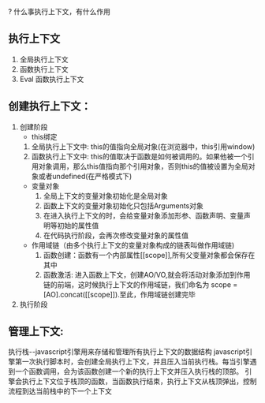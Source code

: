 ? 什么事执行上下文，有什么作用

## 执行上下文  
1. 全局执行上下文  
2. 函数执行上下文 
3. Eval 函数执行上下文



## 创建执行上下文：
1. 创建阶段
   - this绑定
    1. 全局执行上下文中: this的值指向全局对象(在浏览器中，this引用window) 
    2. 函数执行上下文中: this的值取决于函数是如何被调用的。如果他被一个引用对象调用，那么this值指向那个引用对象，否则this的值被设置为全局对象或者undefined(在严格模式下)
   - 变量对象
     1. 全局上下文的变量对象初始化是全局对象
     2. 函数上下文的变量对象初始化只包括Arguments对象
     3. 在进入执行上下文的时，会给变量对象添加形参、函数声明、变量声明等初始的属性值
     4. 在代码执行阶段，会再次修改变量对象的属性值
   - 作用域链（由多个执行上下文的变量对象构成的链表叫做作用域链)
     1. 函数创建：函数有一个内部属性[[scope]],所有父变量对象都会保存在其中
     2. 函数激活: 进入函数上下文，创建AO/VO,就会将活动对象添加到作用链的前端，这时候执行上下文的作用域链，我们命名为 scope = [AO].concat([[scope]]).至此，作用域链创建完毕
2. 执行阶段

## 管理上下文:

执行栈--javascript引擎用来存储和管理所有执行上下文的数据结构
javascript引擎第一次执行脚本时，会创建全局执行上下文，并且压入当前执行栈。每当引擎遇到一个函数调用，会为该函数创建一个新的执行上下文并压入执行栈的顶部。 引擎会执行上下文位于栈顶的函数，当函数执行结束，执行上下文从栈顶弹出，控制流程到达当前栈中的下一个上下文
